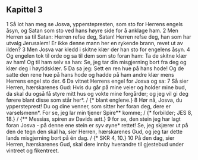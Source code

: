 ## Kapittel 3

1 Så lot han meg se Josva, ypperstepresten, som sto for Herrens engels åsyn, og Satan som sto ved hans høyre side for å anklage ham.
2 Men Herren sa til Satan: Herren refse deg, Satan! Herren refse deg, han som har utvalg Jerusalem! Er ikke denne mann her en rykende brann, revet ut av ilden?
3 Men Josva var kledd i skitne klær der han sto for engelens åsyn.
4 Og engelen tok til orde og sa til dem som sto foran ham: Ta de skitne klær av ham! Og til ham selv sa han: Se, jeg tar din misgjerning bort fra deg og klær deg i høytidsklær.
5 Da sa jeg: Sett en ren hue på hans hode! Og de satte den rene hue på hans hode og hadde på ham andre klær mens Herrens engel sto der.
6 Da vitnet Herrens engel for Josva og sa:
7 Så sier Herren, hærskarenes Gud: Hvis du går på mine veier og holder mine bud, da skal du også få styre mitt hus og vokte mine forgårder; og jeg vil gi deg førere blant disse som står her*. / {* blant englene.}
8 Hør nå, Josva, du yppersteprest! Du og dine venner, som sitter her foran deg, dere er varselsmenn*. For se, jeg lar min tjener Spire** komme; / {* forbilder; JES 8, 18.} / {** Messias, spiren av Davids ætt.}
9 for se, den stein jeg har lagt foran Josva - på denne ene stein er syv øyne* rettet! Se, jeg skjærer ut på den de tegn den skal ha, sier Herren, hærskarenes Gud, og jeg tar dette lands misgjerning bort på én dag. / {* SKR 4, 10.}
10 På den dag, sier Herren, hærskarenes Gud, skal dere innby hverandre til gjestebud under vintreet og fikentreet.
